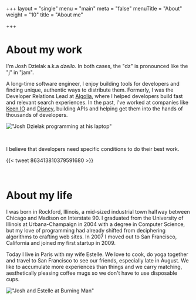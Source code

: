 +++
layout = "single"
menu = "main"
meta = "false"
menuTitle = "About"
weight = "10"
title = "About me"

+++

# About my work

I'm Josh Dzielak a.k.a *dzello*. In both cases, the "dz" is pronounced like the "j" in "jam".

A long-time software engineer, I enjoy building tools for developers and finding unique, authentic ways to distribute them. Formerly, I was the Developer Relations Lead at [Algolia](https://algolia.com/), where I helped developers build fast and relevant search experiences. In the past, I've worked at companies like [Keen IO](https://keen.io/) and [Disney](https://github.com/disney), building APIs and helping get them into the hands of thousands of developers.

!["Josh Dzielak programming at his laptop"](/images/josh-dzielak-programming.jpeg)

<br>

I believe that developers need specific conditions to do their best work.

{{< tweet 863413810379591680 >}}

<br>

# About my life

I was born in Rockford, Illinois, a mid-sized industrial town halfway between Chicago and Madison on Interstate 90. I graduated from the University of Illinois at Urbana-Champaign in 2004 with a degree in Computer Science, but my love of programming had already shifted from deciphering algorithms to crafting web sites. In 2007 I moved out to San Francisco, California and joined my first startup in 2009.

Today I live in Paris with my wife Estelle. We love to cook, do yoga together and travel to San Francisco to see our friends, especially late in August. We like to accumulate more experiences than things and we carry matching, aesthetically pleasing coffee mugs so we don't have to use disposable cups.

!["Josh and Estelle at Burning Man"](/images/josh-estelle-burning-man-2017.jpg)
